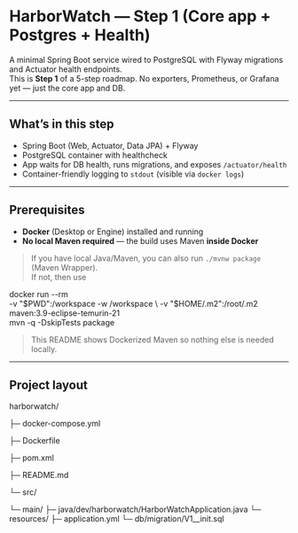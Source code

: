 # HarborWatch — Step 1 (Core app + Postgres + Health)

A minimal Spring Boot service wired to PostgreSQL with Flyway migrations and Actuator health endpoints.  
This is **Step 1** of a 5-step roadmap. No exporters, Prometheus, or Grafana yet — just the core app and DB.

---

## What’s in this step

- Spring Boot (Web, Actuator, Data JPA) + Flyway
- PostgreSQL container with healthcheck
- App waits for DB health, runs migrations, and exposes `/actuator/health`
- Container-friendly logging to `stdout` (visible via `docker logs`)

---

## Prerequisites

- **Docker** (Desktop or Engine) installed and running
- **No local Maven required** — the build uses Maven **inside Docker**

> If you have local Java/Maven, you can also run `./mvnw package` (Maven Wrapper).  
> If not, then use

docker run --rm \
  -v "$PWD":/workspace -w /workspace \
  -v "$HOME/.m2":/root/.m2 \
  maven:3.9-eclipse-temurin-21 \
  mvn -q -DskipTests package


> This README shows Dockerized Maven so nothing else is needed locally.

---

## Project layout

harborwatch/

├─ docker-compose.yml

├─ Dockerfile

├─ pom.xml

├─ README.md

└─ src/

└─ main/
├─ java/dev/harborwatch/HarborWatchApplication.java
└─ resources/
├─ application.yml
└─ db/migration/V1__init.sql
